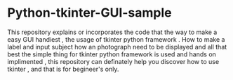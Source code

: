 # Python-tkinter-GUI-sample
This repository explains or incorporates the code that the way to make a easy GUI handiest , the usage of tkinter python framework .
How to make a label and input subject how an photograph need to be displayed and all that best the simple thing for tkinter python framework is used and hands on implimented
, this repository can definately help you discover how to use tkinter , and that is for begineer's only.
